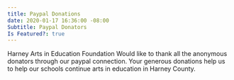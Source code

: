 ```yaml
---
title: Paypal Donations
date: 2020-01-17 16:36:00 -08:00
Subtitle: Paypal Donators
Is Featured?: true
---
```


Harney Arts in Education Foundation Would like to thank all the anonymous donators through our paypal connection.  Your generous donations help us to help our schools continue arts in education in Harney County.